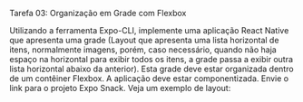 Tarefa 03: Organização em Grade com Flexbox

Utilizando a ferramenta Expo-CLI, implemente uma aplicação React Native que apresenta uma grade (Layout que apresenta uma lista horizontal de itens, normalmente imagens, porém, caso necessário, quando não haja espaço na horizontal para exibir todos os itens, a grade passa a exibir outra lista horizontal abaixo da anterior).
Esta grade deve estar organizada dentro de um contêiner Flexbox.
A aplicação deve estar componentizada.
Envie o link para o projeto Expo Snack.
Veja um exemplo de layout:
